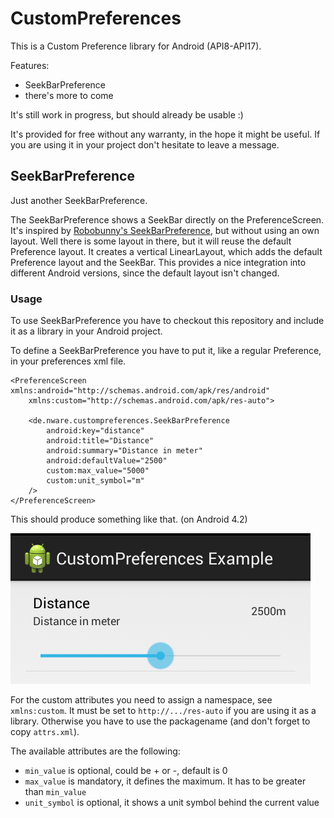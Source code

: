 # CustomPreferences

This is a Custom Preference library for Android (API8-API17).

Features:

* SeekBarPreference
* there's more to come

It's still work in progress, but should already be usable :)

It's provided for free without any warranty, in the hope it might be useful. 
If you are using it in your project don't hesitate to leave a message.

## SeekBarPreference
Just another SeekBarPreference.

The SeekBarPreference shows a SeekBar directly on the PreferenceScreen.
It's inspired by [Robobunny's SeekBarPreference](http://robobunny.com/wp/2011/08/13/android-seekbar-preference/), but without using an own layout.
Well there is some layout in there, but it will reuse the default Preference layout. It creates a vertical LinearLayout, which adds the default Preference layout and the SeekBar.
This provides a nice integration into different Android versions, since the default layout isn't changed.

### Usage

To use SeekBarPreference you have to checkout this repository and include it as a library in your Android project.

To define a SeekBarPreference you have to put it, like a regular Preference, in your preferences xml file.

	<PreferenceScreen xmlns:android="http://schemas.android.com/apk/res/android"
		xmlns:custom="http://schemas.android.com/apk/res-auto">
    
		<de.nware.custompreferences.SeekBarPreference
			android:key="distance"
			android:title="Distance"
			android:summary="Distance in meter"
			android:defaultValue="2500"
			custom:max_value="5000"
			custom:unit_symbol="m"  
		/>
	</PreferenceScreen>

This should produce something like that. (on Android 4.2)

![SeekBarPreference Screenshot](./seekbarpref.png "SeekBarPreference screenshot")

For the custom attributes you need to assign a namespace, see ``xmlns:custom``.
It must be set to ``http://.../res-auto`` if you are using it as a library. Otherwise you have to use the packagename (and don't forget to copy ``attrs.xml``).

The available attributes are the following:

*	``min_value`` is optional, could be + or -, default is 0
*	``max_value`` is mandatory, it defines the maximum. It has to be greater than ``min_value``
*	``unit_symbol`` is optional, it shows a unit symbol behind the current value


